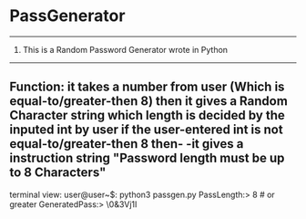 # PassGenerator
---------------------------------------------------------------------------
1. This is a Random Password Generator wrote in Python
---------------------------------------------------------------------------
Function:
it takes a number from user (Which is equal-to/greater-then 8)
then it gives a Random Character string which length is decided by the inputed int by user
if the user-entered int is not equal-to/greater-then 8 then- 
-it gives a instruction string "Password length must be up to 8 Characters"
---------------------------------------------------------------------------
terminal view:
user@user~$: python3 passgen.py
PassLength:> 8 # or greater
GeneratedPass:> \0&3Vj1I
